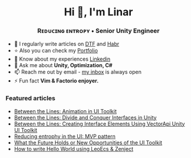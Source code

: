 <h1 align="center">Hi 👋, I'm Linar</h1>
<h3 align="center">Rᴇᴅᴜᴄɪɴɢ ᴇɴᴛʀᴏᴘʏ • Senior Unity Engineer </h3>

- 📝 I regularly write articles on [DTF](https://dtf.ru/u/197646-linar-khilazhev) and [Habr](https://habr.com/ru/users/LinarMast/publications/articles/)
- ⭐ Also you can check my [Portfolio](Portfolio.md)
- 📄 Know about my experiences [Linkedin](https://www.linkedin.com/in/linar-khilazhev/)
- 💬 Ask me about **Unity, Optimization, C#**
- 📫 Reach me out by email - <a href="mailto:zzlinarzz@gmail.com">my inbox</a> is always open
- ⚡ Fun fact **Vim & Factorio enjoyer.**


<h3> Featured articles</h3>

- [Between the Lines: Animation in UI Toolkit](https://habr.com/ru/articles/832798/)
- [Between the Lines: Divide and Conquer Interfaces in Unity](https://dtf.ru/gamedev/2215784-razdelyaem-i-vlastvuem-nad-interfeisami-v-unity)
- [Between the Lines: Creating Interface Elements Using VectorApi Unity UI Toolkit](https://habr.com/ru/articles/803651/)
- [Reducing entrophy in the UI: MVP pattern](https://dtf.ru/gamedev/2036089-umenshaem-haos-v-ui-pattern-mvp)
- [What the Future Holds or New Opportunities of the UI Toolkit](https://dtf.ru/gamedev/2540623-chto-neset-nam-den-gryadushii-ili-novye-vozmozhnosti-ui-toolkita-s-kodom-i-kartinkami)
- [How to write Hello World using LeoEcs & Zenject](https://github.com/linzer0/hello-world-zenject-leoecs)
